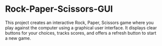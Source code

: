 # Rock-Paper-Scissors-GUI
 This project creates an interactive Rock, Paper, Scissors game where you play against the computer using a graphical user interface.  It displays clear buttons for your choices, tracks scores, and offers a refresh button to start a new game.
